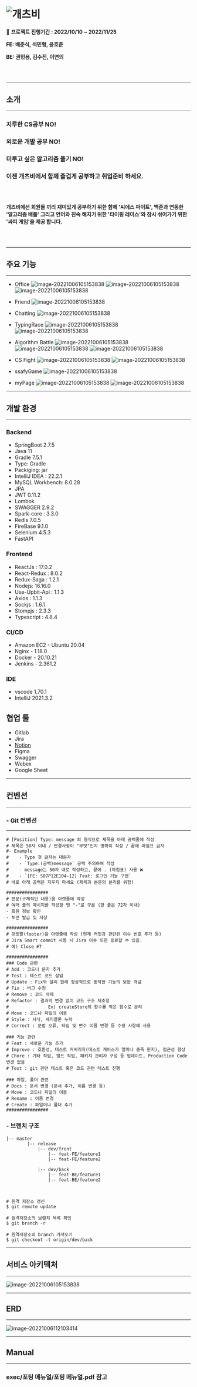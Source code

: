 # ![개츠비](README.assets/Logo.png)

📆 **프로젝트 진행기간 : 2022/10/10 ~ 2022/11/25**

**FE: 배준식, 석민형, 윤호준**

**BE: 권민용, 김수진, 이연의**
###  <br>
***
## 소개
***

### 지루한 CS공부 NO!

### 외로운 개발 공부 NO!

### 미루고 싶은 알고리즘 풀기 NO!

### 이젠 개츠비에서 함께 즐겁게 공부하고 취업준비 하세요.


###  <br>


#### 개츠비에선 회원들 끼리 재미있게 공부하기 위한 함께 '씨에스 파이트', 백준과 연동한 '알고리즘 배틀' 그리고 언어와 친숙 해지기 위한 '타이핑 레이스'와 잠시 쉬어가기 위한 '싸피 게임'을 제공 합니다.

###  <br>
***
## 주요 기능
***
- Office
![image-20221006105153838](README.assets/office1.png)
![image-20221006105153838](README.assets/office2.png)
![image-20221006105153838](README.assets/office3.PNG)
- Friend
![image-20221006105153838](README.assets/friend.png)
- Chatting
![image-20221006105153838](README.assets/chat.png)

- TypingRace
![image-20221006105153838](README.assets/typing1.png)
![image-20221006105153838](README.assets/typing2.png)

- Algorithm Battle
![image-20221006105153838](README.assets/algo1.PNG)
![image-20221006105153838](README.assets/algo2.PNG)
![image-20221006105153838](README.assets/algo3.PNG)

- CS Fight
![image-20221006105153838](README.assets/cs1.png)
![image-20221006105153838](README.assets/cs2.png)

- ssafyGame
![image-20221006105153838](README.assets/ssafy.png)

- myPage
![image-20221006105153838](README.assets/mypage1.PNG)
![image-20221006105153838](README.assets/mypage2.png)
---
## 개발 환경
---
###  Backend

- SpringBoot 2.7.5
- Java 11
- Gradle 7.5.1
- Type: Gradle
- Packiging: jar
- IntelliJ IDEA : 22.2.1
- MySQL Workbench: 8.0.28
- JPA
- JWT 0.11.2
- Lombok
- SWAGGER 2.9.2
- Spark-core : 3.3.0
- Redis 7.0.5
- FireBase 9.1.0
- Selenium 4.5.3
- FastAPI

###  Frontend

- ReactJs : 17.0.2
- React-Redux : 8.0.2
- Redux-Saga : 1.2.1
- Nodejs: 16.16.0
- Use-Upbit-Api : 1.1.3
- Axios : 1.1.3
- Sockjs : 1.6.1
- Stompjs : 2.3.3
- Typescript : 4.8.4


### CI/CD

- Amazon EC2 - Ubuntu 20.04
- Nginx - 1.18.0
- Docker - 20.10.21
- Jenkins - 2.361.2

### IDE

- vscode 1.70.1
- IntelliJ 2021.3.2

## 협업 툴
- Gitlab
- Jira
- [Notion](https://www.notion.so/PJT-E104-01d0d4394ab0412396877c8d60e15b8a)
- Figma
- Swagger
- Webex
- Google Sheet

 


---
## 컨벤션
---
### - Git 컨벤션

------

```################
# [Position] Type: message 의 형식으로 제목을 아래 공백줄에 작성
# 제목은 50자 이내 / 변경사항이 "무엇"인지 명확히 작성 / 끝에 마침표 금지    
#- Example
#    - Type 첫 글자는 대문자
#    - `Type:(공백)message` 공백 주의하여 작성
#    - message는 50자 내로 작성하고, 끝에 . (마침표) 사용 ❌
#    - `[FE: S07P12E104-12] Feat: 로그인 기능 구현`
# 바로 아래 공백은 지우지 마세요 (제목과 본문의 분리를 위함)

################
# 본문(구체적인 내용)을 아랫줄에 작성
# 여러 줄의 메시지를 작성할 땐 "-"로 구분 (한 줄은 72자 이내)
- 회원 정보 확인
- 토큰 발급 및 저장

################
# 꼬릿말(footer)을 아랫줄에 작성 (현재 커밋과 관련된 이슈 번호 추가 등)
# Jira Smart commit 사용 시 Jira 이슈 또한 종료할 수 있음.
# 예) Close #7

################
### Code 관련
# Add : 코드나 문자 추가
# Test : 테스트 코드 삽입
# Update : Fix와 달리 원래 정상적으로 동작한 기능의 보완 개념
# Fix : 버그 수정
# Remove : 코드 삭제
# Refactor : 결과의 변경 없이 코드 구조 재조정
#               Ex) createStore의 함수를 작은 함수로 분리
# Move : 코드나 파일의 이동
# Style : 서식, 세미콜론 누락
# Correct : 문법 오류, 타입 및 변수 이름 변경 등 수정 사항에 사용

### 기능 관련
# Feat : 새로운 기능 추가
# Improve : 호환성, 테스트 커버리지(테스트 케이스가 얼마나 충족 한지), 접근성 향상
# Chore : 기타 작업, 빌드 작업, 패키지 관리자 구성 등 업데이트, Production Code 변경 없음
# Test : git 관련 테스트 혹은 코드 관련 테스트 진행

### 파일, 폴더 관련
# Docs : 문서 변경 (문서 추가, 이름 변경 등)
# Move : 코드나 파일의 이동
# Rename : 이름 변경
# Create : 파일이나 폴더 추가
################

```


### - 브랜치 구조
```
|-- master
		|-- release
		    |-- dev/front
		        |-- feat-FE/feature1
		        |-- feat-FE/feature2
		
		    |-- dev/back
		        |-- feat-BE/feature1
		        |-- feat-BE/feature2

                
                
# 원격 저장소 갱신
$ git remote update

# 원격저장소의 브랜치 목록 확인
$ git branch -r

# 원격저장소의 branch 가져오기
$ git checkout -t origin/dev/back
```
---
## 서비스 아키텍처
---
![image-20221006105153838](README.assets/ServiceArchitecture.png)

---
## ERD
---
![image-20221006112103414](README.assets/erd.png)

***
## Manual
***
### exec/포팅 메뉴얼/포팅 메뉴얼.pdf 참고